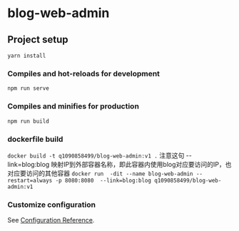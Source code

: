 # blog-web-admin

## Project setup
```
yarn install
```

### Compiles and hot-reloads for development
```
npm run serve
```

### Compiles and minifies for production
```
npm run build
```

### dockerfile build 
```docker build -t q1090858499/blog-web-admin:v1 .```
注意这句 --link=blog:blog 映射IP到外部容器名称，即此容器内使用blog对应要访问的IP，也对应要访问的其他容器
```docker run  -dit --name blog-web-admin --restart=always -p 8080:8080  --link=blog:blog q1090858499/blog-web-admin:v1```


### Customize configuration
See [Configuration Reference](https://cli.vuejs.org/config/).
